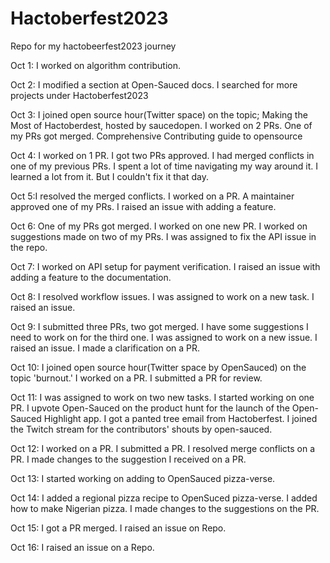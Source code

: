 # Hactoberfest2023
Repo for my hactobeerfest2023 journey

Oct 1: I worked on algorithm contribution.

Oct 2: I modified a section at Open-Sauced docs. I searched for more projects under Hactoberfest2023

Oct 3: I joined open source hour(Twitter space) on the topic;  Making the Most of Hactoberdest, hosted by saucedopen. I worked on 2 PRs. One of my PRs got merged. Comprehensive Contributing guide to opensource

Oct 4: I worked on 1 PR. I got two PRs approved. I had merged conflicts in one of my previous PRs. I spent a lot of time navigating my way around it. I learned a lot from it. But I couldn't fix it that day.

Oct 5:I resolved the merged conflicts. I worked on a PR. A maintainer approved one of my PRs. I raised an issue with adding a feature.

Oct 6: One of my PRs got merged. I worked on one new PR. I worked on suggestions made on two of my PRs. I was assigned to fix the API issue in the repo.

Oct 7: I worked on API setup for payment verification. I raised an issue with adding a feature to the documentation.

Oct 8: I resolved workflow issues. I was assigned to work on a new task. I raised an issue.

Oct 9: I submitted three PRs, two got merged. I have some suggestions I need to work on for the third one. I was assigned to work on a new issue. I raised an issue. I made a clarification on a PR.

Oct 10: I joined open source hour(Twitter space by OpenSauced) on the topic 'burnout.' I worked on a PR. I submitted a PR for review.

Oct 11: I was assigned to work on two new tasks. I started working on one PR. I upvote Open-Sauced on the product hunt for the launch of the Open-Sauced Highlight app. I got a panted tree email from Hactoberfest. I joined the Twitch stream for the contributors' shouts by open-sauced.

Oct 12: I worked on a PR. I submitted a PR. I resolved merge conflicts on a PR. I made changes to the suggestion I received on a PR.

Oct 13: I started working on adding to OpenSauced pizza-verse.

Oct 14: I added a regional pizza recipe to OpenSuced pizza-verse. I added how to make Nigerian pizza. I made changes to the suggestions on the PR.

Oct 15: I got a PR merged. I raised an issue on Repo.

Oct 16: I raised an issue on a Repo. 

